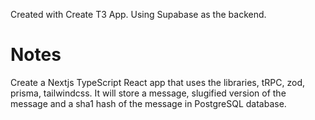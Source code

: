 

Created with Create T3 App. Using Supabase as the backend. 

# Notes

Create a Nextjs TypeScript React app that uses the libraries, tRPC, zod, prisma, tailwindcss. It will store a message, slugified version of the message and a sha1 hash of the message in PostgreSQL database. 